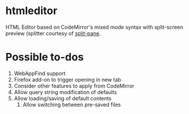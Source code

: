 # htmleditor

HTML Editor based on CodeMirror's mixed mode syntax with
split-screen preview (splitter courtesy of
[split-pane](https://github.com/shagstrom/split-pane).

# Possible to-dos
1. WebAppFind support
1. Firefox add-on to trigger opening in new tab
1. Consider other features to apply from CodeMirror
1. Allow query string modification of defaults
1. Allow loading/saving of default contents
    1. Allow switching between pre-saved files

